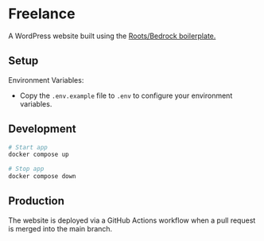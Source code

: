 # Freelance

A WordPress website built using the [Roots/Bedrock boilerplate.](https://roots.io/bedrock/)

## Setup

Environment Variables:

- Copy the `.env.example` file to `.env` to configure your environment variables.

## Development

```bash
# Start app
docker compose up

# Stop app
docker compose down
```

## Production

The website is deployed via a GitHub Actions workflow when a pull request is merged into the main branch.
